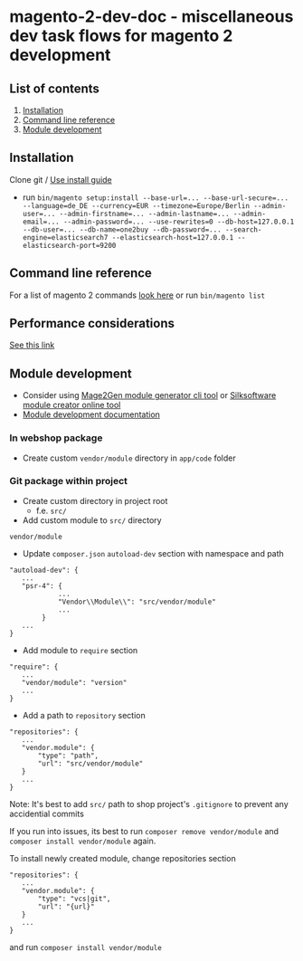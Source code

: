 # magento-2-dev-doc - miscellaneous dev task flows for magento 2 development

## List of contents
1. [Installation](#installation)
2. [Command line reference](#command-line-reference)
3. [Module development](#module-development)

## Installation
Clone git / [Use install guide](https://devdocs.magento.com/guides/v2.4/install-gde/composer.html)
* run `bin/magento setup:install --base-url=... --base-url-secure=... --language=de_DE --currency=EUR --timezone=Europe/Berlin --admin-user=... --admin-firstname=... --admin-lastname=... --admin-email=... --admin-password=... --use-rewrites=0 --db-host=127.0.0.1 --db-user=... --db-name=one2buy --db-password=... --search-engine=elasticsearch7 --elasticsearch-host=127.0.0.1 --elasticsearch-port=9200`

## Command line reference
For a list of magento 2 commands [look here](https://devdocs.magento.com/guides/v2.4/config-guide/cli/config-cli-subcommands.html) or run `bin/magento list`

## Performance considerations
[See this link](https://www.atwix.com/magento-2/ways-to-make-theme-faster/)

## Module development
* Consider using [Mage2Gen module generator cli tool](https://pypi.org/project/Mage2Gen/) or [Silksoftware module creator online tool](https://modulecreator.silksoftware.com/magento-module-creator/magento2-module-creator.php)
* [Module development documentation](https://devdocs.magento.com/videos/fundamentals/create-a-new-module/)
### In webshop package
* Create custom `vendor/module` directory in `app/code` folder
### Git package within project
* Create custom directory in project root
  * f.e. `src/`
* Add custom module to `src/` directory
```
vendor/module
```
* Update `composer.json` `autoload-dev` section with namespace and path
```
"autoload-dev": {
   ...
   "psr-4": {
            ...
            "Vendor\\Module\\": "src/vendor/module"
            ...
        }
   ...
}
```
* Add module to `require` section
```
"require": {
   ...
   "vendor/module": "version"
   ...
}
```
* Add a path to `repository` section
```
"repositories": {
   ...
   "vendor.module": {
       "type": "path",
       "url": "src/vendor/module"
   }
   ...
}
```
Note: It's best to add `src/` path to shop project's `.gitignore` to prevent any accidential commits  
  
If you run into issues, its best to run `composer remove vendor/module` and `composer install vendor/module` again.

To install newly created module, change repositories section
```
"repositories": {
   ...
   "vendor.module": {
       "type": "vcs|git",
       "url": "{url}"
   }
   ...
}
```
and run `composer install vendor/module`
